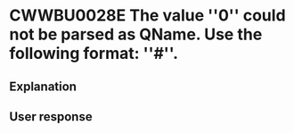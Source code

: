 # CWWBU0028E The value ''0'' could not be parsed as QName. Use the following format: ''<namespace>#<localpart>''.

## Explanation

## User response